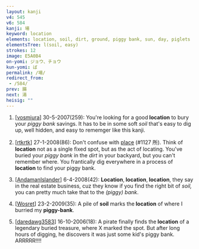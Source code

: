 ```yaml
---
layout: kanji
v4: 545
v6: 584
kanji: 場
keyword: location
elements: location, soil, dirt, ground, piggy bank, sun, day, piglets
elementsTree: l(soil, easy)
strokes: 12
image: E5A0B4
on-yomi: ジョウ、チョウ
kun-yomi: ば
permalink: /場/
redirect_from:
 - /584/
prev: 腸
next: 湯
heisig: ""
---
```


1) [<a href="http://kanji.koohii.com/profile/vosmiura">vosmiura</a>] 30-5-2007(259): You&#039;re looking for a good<strong> location</strong> to bury your <em>piggy bank</em> savings. It has to be in some soft <em>soil</em> that&#039;s easy to dig up, well hidden, and easy to rememger like this kanji.

2) [<a href="http://kanji.koohii.com/profile/rtkrtk">rtkrtk</a>] 27-1-2008(86): Don&#039;t confuse with <a href="../v4/1127.html">place</a> (#1127 所). Think of<strong> location</strong> not as a single fixed spot, but as the act of locating. You&#039;ve buried your <em>piggy bank</em> in the <em>dirt</em> in your backyard, but you can&#039;t remember where. You frantically dig everywhere in a process of<strong> location</strong> to find your piggy bank.

3) [<a href="http://kanji.koohii.com/profile/AndamanIslander">AndamanIslander</a>] 6-4-2008(42): <strong>Location</strong>,<strong> location</strong>,<strong> location</strong>, they say in the real estate business, cuz they know if you find the right bit of <em>soil,</em> you can pretty much take that to the <em>(piggy) bank</em>.

4) [<a href="http://kanji.koohii.com/profile/Wosret">Wosret</a>] 23-2-2009(35): A pile of <strong>soil</strong> marks the<strong> location</strong> of where I burried my <strong>piggy-bank</strong>.

5) [<a href="http://kanji.koohii.com/profile/daredawg3583">daredawg3583</a>] 16-10-2006(18): A pirate finally finds the<strong> location</strong> of a legendary buried treasure, where X marked the spot. But after long hours of digging, he discovers it was just some kid&#039;s piggy bank. ARRRRR!!!!

